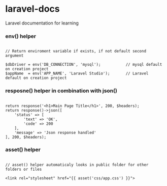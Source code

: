 # laravel-docs
Laravel documentation for learning  

### env() helper  
  
```

// Return enviroment variable if exists, if not default second argument

$dbDriver = env('DB_CONNECTION', 'mysql');           // mysql default on creation project
$appName  = env('APP_NAME', 'Laravel Studio');       // Laravel default on creation project

```  
  
  
### resposne() helper in combination with json()  
  
```

return response('<h1>Main Page Title</h1>', 200, $headers);
return response()->json([
    'status' => [
        'text' => 'OK',
        'code' => 200
    ],
    'message' => 'Json response handled'
], 200, $headers);

```  

### asset() helper  
  
```

// asset() helper automaticaly looks in public folder for other folders or files

<link rel="stylesheet" href="{{ asset('css/app.css') }}">

```
